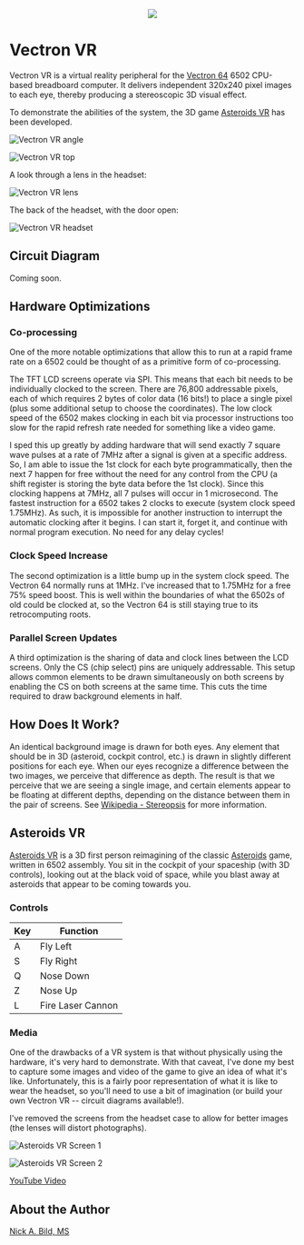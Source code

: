 <p align="center">
<img src="https://raw.githubusercontent.com/nickbild/vectron_vr/master/img/vectron_vr.png">
</p>

# Vectron VR

Vectron VR is a virtual reality peripheral for the [Vectron 64](https://github.com/nickbild/vectron_64) 6502 CPU-based breadboard computer.  It delivers independent 320x240 pixel images to each eye, thereby producing a stereoscopic 3D visual effect.

To demonstrate the abilities of the system, the 3D game [Asteroids VR](https://github.com/nickbild/vectron_vr/blob/master/asteroids_vr.asm) has been developed.

![Vectron VR angle](https://raw.githubusercontent.com/nickbild/vectron_vr/master/img/20190611_205845_sm.jpg)

![Vectron VR top](https://raw.githubusercontent.com/nickbild/vectron_vr/master/img/20190611_205627_sm.jpg)

A look through a lens in the headset:

![Vectron VR lens](https://raw.githubusercontent.com/nickbild/vectron_vr/master/img/20190611_205725_sm.jpg)

The back of the headset, with the door open:

![Vectron VR headset](https://raw.githubusercontent.com/nickbild/vectron_vr/master/img/20190612_200436_sm.jpg)

## Circuit Diagram

Coming soon.

## Hardware Optimizations

### Co-processing

One of the more notable optimizations that allow this to run at a rapid frame rate on a 6502 could be thought of as a primitive form of co-processing.

The TFT LCD screens operate via SPI.  This means that each bit needs to be individually clocked to the screen.  There are 76,800 addressable pixels, each of which requires 2 bytes of color data (16 bits!) to place a single pixel (plus some additional setup to choose the coordinates).  The low clock speed of the 6502 makes clocking in each bit via processor instructions too slow for the rapid refresh rate needed for something like a video game.

I sped this up greatly by adding hardware that will send exactly 7 square wave pulses at a rate of 7MHz after a signal is given at a specific address.  So, I am able to issue the 1st clock for each byte programmatically, then the next 7 happen for free without the need for any control from the CPU (a shift register is storing the byte data before the 1st clock).  Since this clocking happens at 7MHz, all 7 pulses will occur in 1 microsecond.  The fastest instruction for a 6502 takes 2 clocks to execute (system clock speed 1.75MHz).  As such, it is impossible for another instruction to interrupt the automatic clocking after it begins.  I can start it, forget it, and continue with normal program execution.  No need for any delay cycles!

### Clock Speed Increase

The second optimization is a little bump up in the system clock speed.  The Vectron 64 normally runs at 1MHz.  I've increased that to 1.75MHz for a free 75% speed boost.  This is well within the boundaries of what the 6502s of old could be clocked at, so the Vectron 64 is still staying true to its retrocomputing roots.

### Parallel Screen Updates

A third optimization is the sharing of data and clock lines between the LCD screens.  Only the CS (chip select) pins are uniquely addressable.  This setup allows common elements to be drawn simultaneously on both screens by enabling the CS on both screens at the same time.  This cuts the time required to draw background elements in half.

## How Does It Work?

An identical background image is drawn for both eyes.  Any element that should be in 3D (asteroid, cockpit control, etc.) is drawn in slightly different positions for each eye.  When our eyes recognize a difference between the two images, we perceive that difference as depth.  The result is that we perceive that we are seeing a single image, and certain elements appear to be floating at different depths, depending on the distance between them in the pair of screens.  See [Wikipedia - Stereopsis](https://en.wikipedia.org/wiki/Stereopsis) for more information.

## Asteroids VR

[Asteroids VR](https://github.com/nickbild/vectron_vr/blob/master/asteroids_vr.asm) is a 3D first person reimagining of the classic [Asteroids](https://en.wikipedia.org/wiki/Asteroids_(video_game)) game, written in 6502 assembly.  You sit in the cockpit of your spaceship (with 3D controls), looking out at the black void of space, while you blast away at asteroids that appear to be coming towards you.

### Controls

| Key | Function |
| --- | -------- |
| A | Fly Left |
| S | Fly Right |
| Q | Nose Down |
| Z | Nose Up |
| L | Fire Laser Cannon |

### Media

One of the drawbacks of a VR system is that without physically using the hardware, it's very hard to demonstrate.  With that caveat, I've done my best to capture some images and video of the game to give an idea of what it's like.  Unfortunately, this is a fairly poor representation of what it is like to wear the headset, so you'll need to use a bit of imagination (or build your own Vectron VR -- circuit diagrams available!).

I've removed the screens from the headset case to allow for better images (the lenses will distort photographs).

![Asteroids VR Screen 1](https://raw.githubusercontent.com/nickbild/vectron_vr/master/img/20190612_201027_sm.jpg)

![Asteroids VR Screen 2](https://raw.githubusercontent.com/nickbild/vectron_vr/master/img/20190612_200843_sm.jpg)

[YouTube Video](https://www.youtube.com/watch?v=pnfFcg1cZ8U)


## About the Author

[Nick A. Bild, MS](https://nickbild79.firebaseapp.com/#!/)
